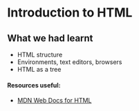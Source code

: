 # Introduction to HTML
## What we had learnt
* HTML structure
* Environments, text editors, browsers
* HTML as a tree

#### Resources useful:
* [MDN Web Docs for HTML](https://developer.mozilla.org/en-US/docs/Web/HTML/)
